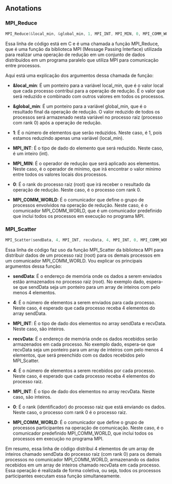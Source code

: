 ## Anotations

### **MPI_Reduce**

```C
MPI_Reduce(&local_min, &global_min, 1, MPI_INT, MPI_MIN, 0, MPI_COMM_WORLD);
```

Essa linha de código está em C e é uma chamada a função MPI_Reduce, que é uma função da biblioteca MPI (Message Passing Interface) utilizada para realizar uma operação de redução em um conjunto de dados distribuídos em um programa paralelo que utiliza MPI para comunicação entre processos.

Aqui está uma explicação dos argumentos dessa chamada de função:

 * **&local_min**: É um ponteiro para a variável local_min, que é o valor local que cada processo contribui para a operação de redução. É o valor que será reduzido e combinado com outros valores em todos os processos.

 * **&global_min**: É um ponteiro para a variável global_min, que é o resultado final da operação de redução. O valor reduzido de todos os processos será armazenado nesta variável no processo raiz (processo com rank 0) após a operação de redução.

 * **1**: É o número de elementos que serão reduzidos. Neste caso, é 1, pois estamos reduzindo apenas uma variável (local_min).

 * **MPI_INT**: É o tipo de dado do elemento que será reduzido. Neste caso, é um inteiro (int).

 * **MPI_MIN**: É o operador de redução que será aplicado aos elementos. Neste caso, é o operador de mínimo, que irá encontrar o valor mínimo entre todos os valores locais dos processos.

 * **0**: É o rank do processo raiz (root) que irá receber o resultado da operação de redução. Neste caso, é o processo com rank 0.

 * **MPI_COMM_WORLD**: É o comunicador que define o grupo de processos envolvidos na operação de redução. Neste caso, é o comunicador MPI_COMM_WORLD, que é um comunicador predefinido que inclui todos os processos em execução no programa MPI.



### **MPI_Scatter**

```C
MPI_Scatter(sendData, 4, MPI_INT, recvData, 4, MPI_INT, 0, MPI_COMM_WORLD);
```

Essa linha de código faz uso da função MPI_Scatter da biblioteca MPI para distribuir dados de um processo raiz (root) para os demais processos em um comunicador MPI_COMM_WORLD. Vou explicar os principais argumentos dessa função:

 * **sendData**: É o endereço de memória onde os dados a serem enviados estão armazenados no processo raiz (root). No exemplo dado, espera-se que sendData seja um ponteiro para um array de inteiros com pelo menos 4 elementos.

 * **4**: É o número de elementos a serem enviados para cada processo. Neste caso, é esperado que cada processo receba 4 elementos do array sendData.

 * **MPI_INT**: É o tipo de dado dos elementos no array sendData e recvData. Neste caso, são inteiros.

 * **recvData**: É o endereço de memória onde os dados recebidos serão armazenados em cada processo. No exemplo dado, espera-se que recvData seja um ponteiro para um array de inteiros com pelo menos 4 elementos, que será preenchido com os dados recebidos pelo MPI_Scatter.

 * **4**: É o número de elementos a serem recebidos por cada processo. Neste caso, é esperado que cada processo receba 4 elementos do processo raiz.

 * **MPI_INT**: É o tipo de dado dos elementos no array recvData. Neste caso, são inteiros.

 * **0**: É o rank (identificador) do processo raiz que está enviando os dados. Neste caso, o processo com rank 0 é o processo raiz.

 * **MPI_COMM_WORLD**: É o comunicador que define o grupo de processos participantes na operação de comunicação. Neste caso, é o comunicador predefinido MPI_COMM_WORLD, que inclui todos os processos em execução no programa MPI.

Em resumo, essa linha de código distribui 4 elementos de um array de inteiros chamado sendData do processo raiz (com rank 0) para os demais processos no comunicador MPI_COMM_WORLD, armazenando os dados recebidos em um array de inteiros chamado recvData em cada processo. Essa operação é realizada de forma coletiva, ou seja, todos os processos participantes executam essa função simultaneamente.